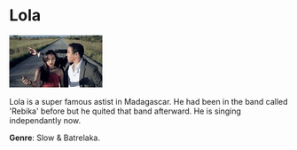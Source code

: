 # Lola

![lola](lola.jpg)

Lola is a super famous astist in Madagascar. He had been in the band called 'Rebika' before but he quited that band afterward. He is singing independantly now.

**Genre**: Slow & Batrelaka.
